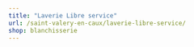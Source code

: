 ```yaml
---
title: "Laverie Libre service"
url: /saint-valery-en-caux/laverie-libre-service/
shop: blanchisserie
---
```

